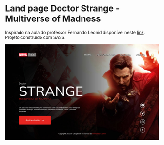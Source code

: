 # Land page Doctor Strange - Multiverse of Madness

Inspirado na aula do professor Fernando Leonid disponível neste [link](https://youtu.be/24G8dGNUsXM).
Projeto construído com SASS.

![image](../painel/images/capa-30.jpg)